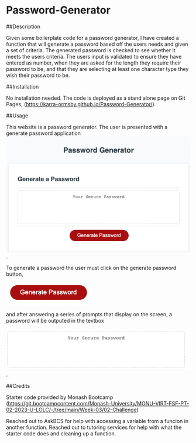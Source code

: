 # Password-Generator

##Description

Given some boilerplate code for a password generator, I have created a function that will generate a password based off the users needs and given a set of criteria. The generated password is checked to see whether it meets the users criteria. The users input is validated to ensure they have entered as number, when they are asked for the length they require their password to be, and that they are selecting at least one character type they wish their password to be. 

##Installation

No installation needed. The code is deployed as a stand alone page on Git Pages, (https://karra-ormsby.github.io/Password-Generator/).

##Usage

This website is a password generator. The user is presented with a generate password application ![image of password generator application](./assets/images/Image%20of%20password%20generator.png).


To generate a password the user must click on the generate password button,

 ![generate password buttton](./assets/images/Image%20of%20button.png)

and after answering a series of prompts that display on the screen, a password will be outputed in the textbox

 ![output field](./assets/images/Image%20of%20output%20field.png).

##Credits

Starter code provided by Monash Bootcamp (https://git.bootcampcontent.com/Monash-University/MONU-VIRT-FSF-PT-02-2023-U-LOLC/-/tree/main/Week-03/02-Challenge)

Reached out to AskBCS for help with accessing a variable from a funcion in another function.
Reached out to tutoring services for help with what the starter code does and cleaning up a function.